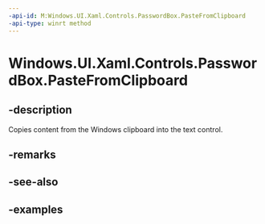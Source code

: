 ```yaml
---
-api-id: M:Windows.UI.Xaml.Controls.PasswordBox.PasteFromClipboard
-api-type: winrt method
---
```


<!-- Method syntax.
public void PasswordBox.PasteFromClipboard()
-->

# Windows.UI.Xaml.Controls.PasswordBox.PasteFromClipboard

## -description

Copies content from the Windows clipboard into the text control.

## -remarks

## -see-also

## -examples

